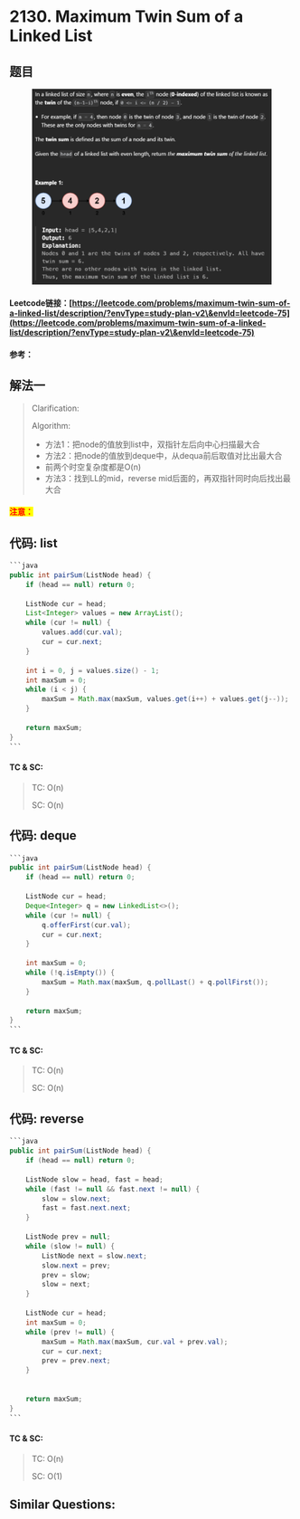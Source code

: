 # 2130. Maximum Twin Sum of a Linked List

## 题目

<figure><img src="../../.gitbook/assets/image (2) (1) (1) (1) (1) (1) (1) (1) (1) (1).png" alt=""><figcaption></figcaption></figure>

#### Leetcode链接：[https://leetcode.com/problems/maximum-twin-sum-of-a-linked-list/description/?envType=study-plan-v2\&envId=leetcode-75](https://leetcode.com/problems/maximum-twin-sum-of-a-linked-list/description/?envType=study-plan-v2\&envId=leetcode-75)

#### 参考：

## 解法一

> Clarification:&#x20;
>
> Algorithm:&#x20;
>
> * 方法1：把node的值放到list中，双指针左后向中心扫描最大合
> * 方法2：把node的值放到deque中，从dequa前后取值对比出最大合
> * 前两个时空复杂度都是O(n)
> * 方法3：找到LL的mid，reverse mid后面的，再双指针同时向后找出最大合

#### <mark style="color:red;">注意：</mark>

## 代码: list

````java
```java
public int pairSum(ListNode head) {
    if (head == null) return 0;

    ListNode cur = head;
    List<Integer> values = new ArrayList();
    while (cur != null) {
        values.add(cur.val);
        cur = cur.next;
    }

    int i = 0, j = values.size() - 1;
    int maxSum = 0;
    while (i < j) {
        maxSum = Math.max(maxSum, values.get(i++) + values.get(j--));
    }

    return maxSum;
}
```
````

#### TC & SC:&#x20;

> TC: O(n)
>
> SC: O(n)

## 代码: deque

````java
```java
public int pairSum(ListNode head) {
    if (head == null) return 0;

    ListNode cur = head;
    Deque<Integer> q = new LinkedList<>();
    while (cur != null) {
        q.offerFirst(cur.val);
        cur = cur.next;
    }

    int maxSum = 0;
    while (!q.isEmpty()) {
        maxSum = Math.max(maxSum, q.pollLast() + q.pollFirst());
    }

    return maxSum;
}
```
````

#### TC & SC:&#x20;

> TC: O(n)
>
> SC: O(n)

## 代码: reverse

````java
```java
public int pairSum(ListNode head) {
    if (head == null) return 0;

    ListNode slow = head, fast = head;
    while (fast != null && fast.next != null) {
        slow = slow.next;
        fast = fast.next.next;
    }

    ListNode prev = null;
    while (slow != null) {
        ListNode next = slow.next;
        slow.next = prev;
        prev = slow;
        slow = next;
    }

    ListNode cur = head;
    int maxSum = 0;
    while (prev != null) {
        maxSum = Math.max(maxSum, cur.val + prev.val);
        cur = cur.next;
        prev = prev.next;
    }
    

    return maxSum;
}
```
````

#### TC & SC:&#x20;

> TC: O(n)
>
> SC: O(1)

## **Similar Questions:**&#x20;
